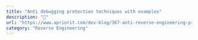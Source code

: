 ```yaml
---
title: "Anti debugging protection techniques with examples"
description: "📌"
url: "https://www.apriorit.com/dev-blog/367-anti-reverse-engineering-protection-techniques-to-use-before-releasing-software"
category: "Reverse Engineering"
---
```

